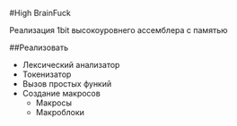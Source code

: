 #High BrainFuck

Реализация 1bit высокоуровнего ассемблера с памятью

##Реализовать
* Лексический анализатор
* Токенизатор
* Вызов простых функий
* Создание макросов
    * Макросы
    * Макроблоки
